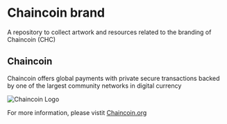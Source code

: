 # Chaincoin brand

A repository to collect artwork and resources related to the branding of Chaincoin (CHC)

## Chaincoin

Chaincoin offers global payments with private secure transactions backed by one of the largest community networks in digital currency

![Chaincoin Logo](https://github.com/lubuzzo/brand/raw/master/images/logo/side-logo.png)

For more information, please vistit [Chaincoin.org](https://www.chaincoin.org)


